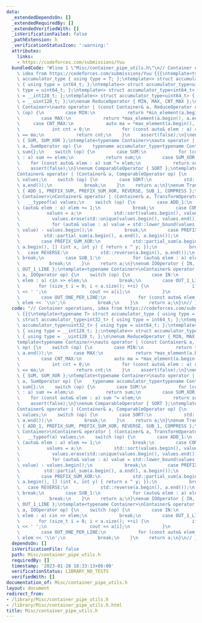 ```yaml
---
data:
  _extendedDependsOn: []
  _extendedRequiredBy: []
  _extendedVerifiedWith: []
  _isVerificationFailed: false
  _pathExtension: h
  _verificationStatusIcon: ':warning:'
  attributes:
    links:
    - https://codeforces.com/submissions/Yuu
  bundledCode: "#line 1 \"Misc/container_pipe_utils.h\"\n// Container operations,\
    \ idea from https://codeforces.com/submissions/Yuu {{{\ntemplate<typename T> struct\
    \ accumulator_type { using type = T; };\ntemplate<> struct accumulator_type<int32_t>\
    \ { using type = int64_t; };\ntemplate<> struct accumulator_type<uint32_t> { using\
    \ type = uint64_t; };\ntemplate<> struct accumulator_type<int64_t> { using type\
    \ = __int128_t; };\ntemplate<> struct accumulator_type<uint64_t> { using type\
    \ = __uint128_t; };\n\nenum ReduceOperator { MIN, MAX, CNT_MAX };\ntemplate<typename\
    \ Container>\nauto operator | (const Container& a, ReduceOperator op) {\n    switch\
    \ (op) {\n        case MIN:\n            return *min_element(a.begin(), a.end());\n\
    \        case MAX:\n            return *max_element(a.begin(), a.end());\n   \
    \     case CNT_MAX:\n            auto ma = *max_element(a.begin(), a.end());\n\
    \            int cnt = 0;\n            for (const auto& elem : a) cnt += elem\
    \ == ma;\n            return cnt;\n    }\n    assert(false);\n}\nenum SumOperator\
    \ { SUM, SUM_XOR };\ntemplate<typename Container>\nauto operator | (const Container&\
    \ a, SumOperator op) {\n    typename accumulator_type<typename Container::value_type>::type\
    \ sum{};\n    switch (op) {\n        case SUM:\n            for (const auto& elem\
    \ : a) sum += elem;\n            return sum;\n        case SUM_XOR:\n        \
    \    for (const auto& elem : a) sum ^= elem;\n            return sum;\n    }\n\
    \    assert(false);\n}\nenum ComparableOperator { SORT };\ntemplate<typename Container>\n\
    Container& operator | (Container& a, ComparableOperator op) {\n    __typeof(a)\
    \ values;\n    switch (op) {\n        case SORT:\n            std::sort(a.begin(),\
    \ a.end());\n            break;\n    }\n    return a;\n}\nenum TransformOperator\
    \ { ADD_1, PREFIX_SUM, PREFIX_SUM_XOR, REVERSE, SUB_1, COMPRESS };\ntemplate<typename\
    \ Container>\nContainer& operator | (Container& a, TransformOperator op) {\n \
    \   __typeof(a) values;\n    switch (op) {\n        case ADD_1:\n            for\
    \ (auto& elem : a) elem += 1;\n            break;\n        case COMPRESS:\n  \
    \          values = a;\n            std::sort(values.begin(), values.end());\n\
    \            values.erase(std::unique(values.begin(), values.end()), values.end());\n\
    \            for (auto& value : a) value = std::lower_bound(values.begin(), values.end(),\
    \ value) - values.begin();\n            break;\n        case PREFIX_SUM:\n   \
    \         std::partial_sum(a.begin(), a.end(), a.begin());\n            break;\n\
    \        case PREFIX_SUM_XOR:\n            std::partial_sum(a.begin(), a.end(),\
    \ a.begin(), [] (int x, int y) { return x ^ y; });\n            break;\n     \
    \   case REVERSE:\n            std::reverse(a.begin(), a.end());\n           \
    \ break;\n        case SUB_1:\n            for (auto& elem : a) elem -= 1;\n \
    \           break;\n    }\n    return a;\n}\nenum IOOperator { IN, OUT_ONE_PER_LINE,\
    \ OUT_1_LINE };\ntemplate<typename Container>\nContainer& operator | (Container&\
    \ a, IOOperator op) {\n    switch (op) {\n        case IN:\n            for (auto&\
    \ elem : a) cin >> elem;\n            break;\n        case OUT_1_LINE:\n     \
    \       for (size_t i = 0; i < a.size(); ++i) {\n                if (i > 0) cout\
    \ << ' ';\n                cout << a[i];\n            }\n            break;\n\
    \        case OUT_ONE_PER_LINE:\n            for (const auto& elem : a) cout <<\
    \ elem << '\\n';\n            break;\n    }\n    return a;\n}\n// }}}\n"
  code: "// Container operations, idea from https://codeforces.com/submissions/Yuu\
    \ {{{\ntemplate<typename T> struct accumulator_type { using type = T; };\ntemplate<>\
    \ struct accumulator_type<int32_t> { using type = int64_t; };\ntemplate<> struct\
    \ accumulator_type<uint32_t> { using type = uint64_t; };\ntemplate<> struct accumulator_type<int64_t>\
    \ { using type = __int128_t; };\ntemplate<> struct accumulator_type<uint64_t>\
    \ { using type = __uint128_t; };\n\nenum ReduceOperator { MIN, MAX, CNT_MAX };\n\
    template<typename Container>\nauto operator | (const Container& a, ReduceOperator\
    \ op) {\n    switch (op) {\n        case MIN:\n            return *min_element(a.begin(),\
    \ a.end());\n        case MAX:\n            return *max_element(a.begin(), a.end());\n\
    \        case CNT_MAX:\n            auto ma = *max_element(a.begin(), a.end());\n\
    \            int cnt = 0;\n            for (const auto& elem : a) cnt += elem\
    \ == ma;\n            return cnt;\n    }\n    assert(false);\n}\nenum SumOperator\
    \ { SUM, SUM_XOR };\ntemplate<typename Container>\nauto operator | (const Container&\
    \ a, SumOperator op) {\n    typename accumulator_type<typename Container::value_type>::type\
    \ sum{};\n    switch (op) {\n        case SUM:\n            for (const auto& elem\
    \ : a) sum += elem;\n            return sum;\n        case SUM_XOR:\n        \
    \    for (const auto& elem : a) sum ^= elem;\n            return sum;\n    }\n\
    \    assert(false);\n}\nenum ComparableOperator { SORT };\ntemplate<typename Container>\n\
    Container& operator | (Container& a, ComparableOperator op) {\n    __typeof(a)\
    \ values;\n    switch (op) {\n        case SORT:\n            std::sort(a.begin(),\
    \ a.end());\n            break;\n    }\n    return a;\n}\nenum TransformOperator\
    \ { ADD_1, PREFIX_SUM, PREFIX_SUM_XOR, REVERSE, SUB_1, COMPRESS };\ntemplate<typename\
    \ Container>\nContainer& operator | (Container& a, TransformOperator op) {\n \
    \   __typeof(a) values;\n    switch (op) {\n        case ADD_1:\n            for\
    \ (auto& elem : a) elem += 1;\n            break;\n        case COMPRESS:\n  \
    \          values = a;\n            std::sort(values.begin(), values.end());\n\
    \            values.erase(std::unique(values.begin(), values.end()), values.end());\n\
    \            for (auto& value : a) value = std::lower_bound(values.begin(), values.end(),\
    \ value) - values.begin();\n            break;\n        case PREFIX_SUM:\n   \
    \         std::partial_sum(a.begin(), a.end(), a.begin());\n            break;\n\
    \        case PREFIX_SUM_XOR:\n            std::partial_sum(a.begin(), a.end(),\
    \ a.begin(), [] (int x, int y) { return x ^ y; });\n            break;\n     \
    \   case REVERSE:\n            std::reverse(a.begin(), a.end());\n           \
    \ break;\n        case SUB_1:\n            for (auto& elem : a) elem -= 1;\n \
    \           break;\n    }\n    return a;\n}\nenum IOOperator { IN, OUT_ONE_PER_LINE,\
    \ OUT_1_LINE };\ntemplate<typename Container>\nContainer& operator | (Container&\
    \ a, IOOperator op) {\n    switch (op) {\n        case IN:\n            for (auto&\
    \ elem : a) cin >> elem;\n            break;\n        case OUT_1_LINE:\n     \
    \       for (size_t i = 0; i < a.size(); ++i) {\n                if (i > 0) cout\
    \ << ' ';\n                cout << a[i];\n            }\n            break;\n\
    \        case OUT_ONE_PER_LINE:\n            for (const auto& elem : a) cout <<\
    \ elem << '\\n';\n            break;\n    }\n    return a;\n}\n// }}}\n"
  dependsOn: []
  isVerificationFile: false
  path: Misc/container_pipe_utils.h
  requiredBy: []
  timestamp: '2023-01-28 18:33:13+08:00'
  verificationStatus: LIBRARY_NO_TESTS
  verifiedWith: []
documentation_of: Misc/container_pipe_utils.h
layout: document
redirect_from:
- /library/Misc/container_pipe_utils.h
- /library/Misc/container_pipe_utils.h.html
title: Misc/container_pipe_utils.h
---
```

